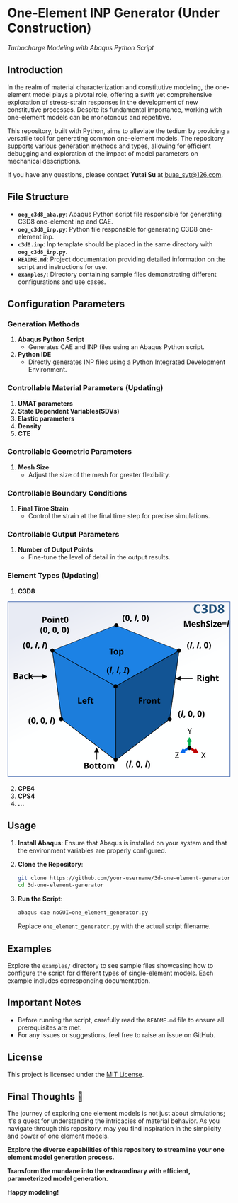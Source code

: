 # One-Element INP Generator (Under Construction)
*Turbocharge Modeling with Abaqus Python Script*

## Introduction

In the realm of material characterization and constitutive modeling, the one-element model plays a pivotal role, offering a swift yet comprehensive exploration of stress-strain responses in the development of new constitutive processes. Despite its fundamental importance, working with one-element models can be monotonous and repetitive.

This repository, built with Python, aims to alleviate the tedium by providing a versatile tool for generating common one-element models. The repository supports various generation methods and types, allowing for efficient debugging and exploration of the impact of model parameters on mechanical descriptions.

If you have any questions, please contact **Yutai Su** at [buaa_syt@126.com](mailto:buaa_syt@126.com).

## File Structure

- **`oeg_c3d8_aba.py`**: Abaqus Python script file responsible for generating C3D8 one-element inp and CAE.
- **`oeg_c3d8_inp.py`**: Python file responsible for generating C3D8 one-element inp.
- **`c3d8.inp`**: Inp template should be placed in the same directory with **`oeg_c3d8_inp.py`**.
- **`README.md`**: Project documentation providing detailed information on the script and instructions for use.
- **`examples/`**: Directory containing sample files demonstrating different configurations and use cases.

## Configuration Parameters

### Generation Methods
1. **Abaqus Python Script**
   - Generates CAE and INP files using an Abaqus Python script.
2. **Python IDE**
   - Directly generates INP files using a Python Integrated Development Environment.

### Controllable Material Parameters (Updating)
1. **UMAT parameters**
2. **State Dependent Variables(SDVs)**
3. **Elastic parameters**
4. **Density**
5. **CTE**

### Controllable Geometric Parameters
1. **Mesh Size**
   - Adjust the size of the mesh for greater flexibility.

### Controllable Boundary Conditions
1. **Final Time Strain**
   - Control the strain at the final time step for precise simulations.

### Controllable Output Parameters
1. **Number of Output Points**
   - Fine-tune the level of detail in the output results.

### Element Types (Updating)
1. **C3D8**

![c3d8](./pics/c3d8.svg)

2. **CPE4**
3. **CPS4**
4. **...**

## Usage

1. **Install Abaqus**: Ensure that Abaqus is installed on your system and that the environment variables are properly configured.

2. **Clone the Repository**:

    ```bash
    git clone https://github.com/your-username/3d-one-element-generator.git
    cd 3d-one-element-generator
    ```

3. **Run the Script**:

    ```bash
    abaqus cae noGUI=one_element_generator.py
    ```

    Replace `one_element_generator.py` with the actual script filename.

## Examples

Explore the `examples/` directory to see sample files showcasing how to configure the script for different types of single-element models. Each example includes corresponding documentation.

## Important Notes

- Before running the script, carefully read the `README.md` file to ensure all prerequisites are met.
- For any issues or suggestions, feel free to raise an issue on GitHub.

## License

This project is licensed under the [MIT License](LICENSE).

## Final Thoughts 🚀
  
The journey of exploring one element models is not just about simulations; it's a quest for understanding the intricacies of material behavior. As you navigate through this repository, may you find inspiration in the simplicity and power of one element models.

**Explore the diverse capabilities of this repository to streamline your one element model generation process.**

**Transform the mundane into the extraordinary with efficient, parameterized model generation.**

**Happy modeling!**
